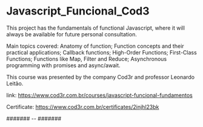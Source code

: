 # Javascript_Funcional_Cod3
This project has the fundamentals of functional Javascript, where it will always be available for future personal consultation.

Main topics covered:
Anatomy of function;
Function concepts and their practical applications;
Callback functions;
High-Order Functions;
First-Class Functions;
Functions like Map, Filter and Reduce;
Asynchronous programming with promises and async/await.

This course was presented by the company Cod3r and professor Leonardo Leitão.

link: https://www.cod3r.com.br/courses/javascript-funcional-fundamentos

Certificate: https://www.cod3r.com.br/certificates/2injhl23bk

####### -- #######
